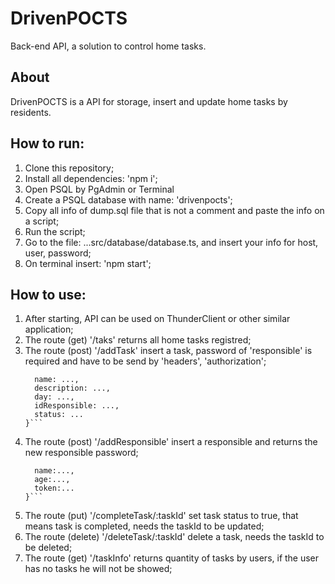 # DrivenPOCTS

Back-end API, a solution to control home tasks. 

## About

DrivenPOCTS is a API for storage, insert and update home tasks by residents.

## How to run:

1. Clone this repository;
2. Install all dependencies: 'npm i';
3. Open PSQL by PgAdmin or Terminal
4. Create a PSQL database with name: 'drivenpocts';
5. Copy all info of dump.sql file that is not a comment and paste the info on a script;
6. Run the script;
7. Go to the file: ...src/database/database.ts, and insert your info for host, user, password;
8. On terminal insert: 'npm start';

## How to use:

1. After starting, API can be used on ThunderClient or other similar application;
2. The route (get) '/taks' returns all home tasks registred;
3. The route (post) '/addTask' insert a task, password of 'responsible' is required and have to be send by 'headers', 'authorization';
    ```Object espected on body:{
      name: ...,
      description: ...,
      day: ...,
      idResponsible: ...,
      status: ...
    }```
4. The route (post) '/addResponsible' insert a responsible and returns the new responsible password;
    ```Object espected on body:{
      name:...,
      age:...,
      token:...
    }```
5. The route (put) '/completeTask/:taskId' set task status to true, that means task is completed, needs the taskId to be updated;
6. The route (delete) '/deleteTask/:taskId' delete a task, needs the taskId to be deleted;
7. The route (get) '/taskInfo' returns quantity of tasks by users, if the user has no tasks he will not be showed;
